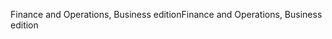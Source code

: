 <span data-ttu-id="88f3f-101">Finance and Operations, Business edition</span><span class="sxs-lookup"><span data-stu-id="88f3f-101">Finance and Operations, Business edition</span></span>